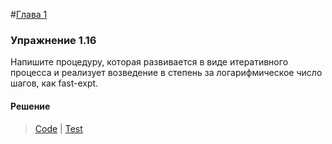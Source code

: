 #[Глава 1](../index.md#Глава-1-Построение-абстракций-с-помощью-процедур)

### Упражнение 1.16
Напишите процедуру, которая развивается в виде итеративного процесса и реализует возведение в степень за логарифмическое число шагов, как fast-expt. 

#### Решение
> [Code](../../src/chapter1/1.16.rkt) | [Test](../../test/chapter1/test-1.16.rkt)


